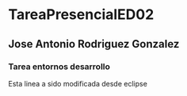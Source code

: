 # TareaPresencialED02

## Jose Antonio Rodriguez Gonzalez

### Tarea entornos desarrollo

Esta linea a sido modificada desde eclipse
